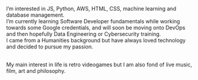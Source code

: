 I’m interested in JS, Python, AWS, HTML, CSS, machine learning and database management. </br>
I’m currently learning Software Developer fundamentals while working towards some Google credentials, and will soon be moving onto DevOps and then hopefully Data Engineering or Cybersecurity training.</br>
I came from a Humanities background but have always loved technology and decided to pursue my passion.</br></br>

My main interest in life is retro videogames but I am also fond of live music, film, art and philosophy.



